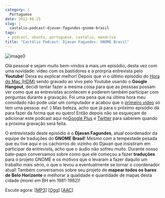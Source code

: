 ```yaml
---
category: |
  Portuguese
date: 2012-06-25
slug: |
  castalio-podcast-djavan-fagundes-gnome-brasil
tags:
 - podcast, ubuntu, portuguese, castálio, mandriva
title: "Castálio Podcast: Djavan Fagundes: GNOME Brasil"
---
```


![image0](http://media.tumblr.com/tumblr_m2jf6aE8Ic1r7yex1.jpg)

Olá pessoal e sejam muito bem-vindos à mais um episódio, desta vez com
uma novidade: vídeo com os bastidores e a prórpria entrevista pelo
**Youtube**! Deixa eu explicar melhor! Depois que vi o último episódio
do [Hora do Mac (HDM)](http://www.horadomac.com/) sendo gravado ao vivo
pelo Youtube usando o **Google Hangout**, decidi tentar fazer a mesma
coisa para que as pessoas possam ver como que as entrevistas acontecem e
poderem também participar com perguntas durante a gravação. Foi uma pena
que na última hora meu convidado não pode usar um computador e acabou
que o [primeiro
vídeo](https://www.youtube.com/watch?feature=player_embedded&v=qmwKZKb0f-Y)
só tem uma pessoa: eu! :) Mas beleza, acho que já para o próximo
episódio dá para fazer da forma que eu quero! Então depois não se
esqueçam de adicionar este podcast aqui no[Google
Plus](https://plus.google.com/107864992170817866192/posts) e
[Twitter](https://twitter.com/#!/castaliopod) para saberem quando a
próxima gravação será feita.

O entrevistado deste episódio é o **Djavan Fagundes**, atual coordenador
da equipe de traduções do **GNOME Brasil**! Mesmo com a tempestade
pesada que eu tive aqui e os cachorros do vizinho do Djavan que
insistiram em participar da entrevista, acho que o áudio não sofreu
muito. Durante nosso bate-papo conversamos sobre como que ele começou a
fazer **traduções** para o projeto GNOME e os motivos que o levaram a
fazer daquilo um trabalho mais sério, o que o levou a eventualmente se
tornar o coordenador atual! Também conversamos sobre seu projeto de
**mapear todos os bares de Belo Horizonte** e melhorar a qualidade e
quantidade de mapas desta cidade (morei em BH em 1981-1982)!

Escute agora:
\[[MP3](http://www.castalio.gnulinuxbrasil.org/castalio-podcast-39.mp3)\]
\[[Ogg](http://www.castalio.gnulinuxbrasil.org/castalio-podcast-39.ogg)\]
\[[AAC](http://www.castalio.gnulinuxbrasil.org/castalio-podcast-39.m4a)\]
